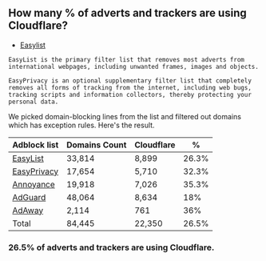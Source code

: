 ## How many % of adverts and trackers are using Cloudflare?


- [Easylist](https://web.archive.org/web/20210516110248/https://easylist.to/)
```
EasyList is the primary filter list that removes most adverts from international webpages, including unwanted frames, images and objects.

EasyPrivacy is an optional supplementary filter list that completely removes all forms of tracking from the internet, including web bugs, tracking scripts and information collectors, thereby protecting your personal data.
```


We picked domain-blocking lines from the list and filtered out domains which has exception rules.
Here's the result.


| Adblock list | Domains Count | Cloudflare | % |
| --- | --- | --- | --- |
| [EasyList](https://easylist.to/easylist/easylist.txt) | 33,814 | 8,899 | 26.3% |
| [EasyPrivacy](https://easylist.to/easylist/easyprivacy.txt) | 17,654 | 5,710 | 32.3% |
| [Annoyance](https://secure.fanboy.co.nz/fanboy-annoyance.txt) | 19,918 | 7,026 | 35.3% |
| [AdGuard](https://adguardteam.github.io/AdGuardSDNSFilter/Filters/filter.txt) | 48,064 | 8,634 | 18% |
| [AdAway](https://raw.githubusercontent.com/AdAway/adaway.github.io/master/hosts.txt) | 2,114 | 761 | 36% |
| Total | 84,445 | 22,350 | 26.5% |


### 26.5% of adverts and trackers are using Cloudflare.